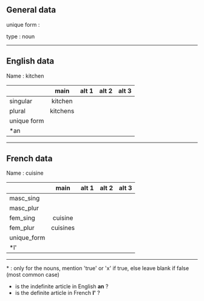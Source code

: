 ## General data

unique form :

type : noun

---

## English data

Name : kitchen

|             |   main   | alt 1 | alt 2 | alt 3 |
| :---------- | :------: | :---: | :---: | ----- |
| singular    | kitchen  |       |       |       |
| plural      | kitchens |       |       |       |
| unique form |          |       |       |       |
| \*an        |          |       |       |       |

---

## French data

Name : cuisine

|             |   main   | alt 1 | alt 2 | alt 3 |
| :---------- | :------: | :---: | :---: | :---: |
| masc_sing   |          |       |       |       |
| masc_plur   |          |       |       |       |
| fem_sing    | cuisine  |       |       |       |
| fem_plur    | cuisines |       |       |       |
| unique_form |          |       |       |       |
| \*l'        |          |       |       |       |

---

\* : only for the nouns, mention 'true' or 'x' if true, else leave blank if false (most common case)

- is the indefinite article in English **an** ?
- is the definite article in French **l'** ?

